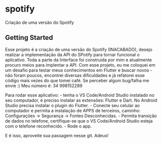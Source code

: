 # spotify

Criação de uma versão do Spotify

## Getting Started

Esse projeto é a criação de uma versão do Spotify (INACABADO), desejo realizar a implementação da API do SPotify para tornar funcional o aplicativo. Toda a parte da Interface foi construida por mim e atualmente procuro meios para implentar a API.
Com esse projeto, eu me coloquei em um desafio para testar meus conhecimentos em Flutter e buscar novos - não foram poucos, encontrei diversas dificuldades e já refatorei esse código mais vezes do que tomei café. Se perceber algum bug/falha me envie :)
Meu número é: 34 998152289

Para rodar esse aplicativo: 
	- tenha o VS Code/Android Studio instalado no seu computador, é preciso instalar as extensões: Flutter e Dart. No Android Studio precisa instalar o plugin do Flutter.
	- Conecte seu celular ao computador e permita a instalação de APPS de terceiros, caminho: Configurações -> Segurança -> Fontes Desconhecidas.
	- Permita transição de dados no telefone, certifique-se que o VS Code/Android Studio esteja com o telefone reconhecido.
	- Rode o app.
	
E é isso, aproveite sua passagem nesse git. Adeus!
